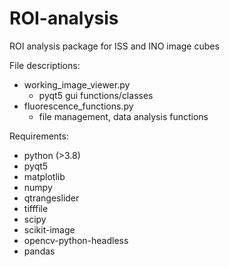 # ROI-analysis
ROI analysis package for ISS and INO image cubes

File descriptions:
- working_image_viewer.py
  - pyqt5 gui functions/classes
- fluorescence_functions.py
  - file management, data analysis functions

Requirements:
- python (>3.8)
- pyqt5
- matplotlib
- numpy
- qtrangeslider
- tifffile
- scipy
- scikit-image
- opencv-python-headless
- pandas
